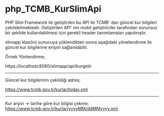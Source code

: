 # php_TCMB_KurSlimApi
 PHP Slim Framework ile geliştirilen bu API ile TCMB' dan güncel kur bilgileri çekilebilmektedir. Geliştirilen API' nin mobil geliştiriciler tarafından sorunsuz bir şekilde kullanılabilmesi için gerekli header tanımlamaları yapılmıştır.

slimapp klasörü sunucuya yüklendikten sonra aşağıdaki yönelendirme ile güncel kur bilgilerine erişim sağlanılabilir.

Örnek Yönlendirme;

https://localhost:8080/slimapp/api/kurgetir

----------------------------------------------------------------------------------------------------------
Güncel kur bilgilerinin çekildiği adres;

https://www.tcmb.gov.tr/kurlar/today.xml

----------------------------------------------------------------------------------------------------------
Kur arşivi -> tarihe göre kur bilgisi çekme;
https://www.tcmb.gov.tr/kurlar/yyyyMM/ddMMyyyy.xml
